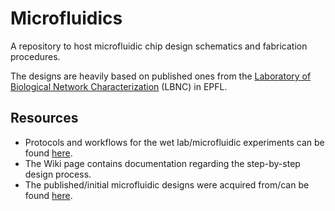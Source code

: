 # Microfluidics

A repository to host microfluidic chip design schematics and fabrication procedures.

The designs are heavily based on published ones from the [Laboratory of Biological Network Characterization](http://lbnc.epfl.ch/index.html) (LBNC) in EPFL.

## Resources

* Protocols and workflows for the wet lab/microfluidic experiments can be found [here](https://benchling.com/organizations/acubesat/).
* The Wiki page contains documentation regarding the step-by-step design process.
* The published/initial microfluidic designs were acquired from/can be found [here](http://lbnc.epfl.ch/microfluidic_designs.html).